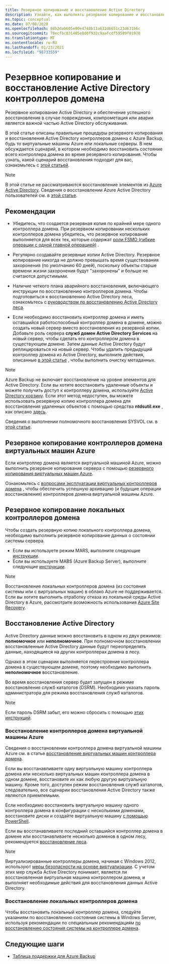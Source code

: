 ```yaml
---
title: Резервное копирование и восстановление Active Directory
description: Узнайте, как выполнять резервное копирование и восстановление Active Directory контроллеров домена.
ms.topic: conceptual
ms.date: 07/08/2020
ms.openlocfilehash: 8db2dab605e90e4748b11a632d6651c23d631b6c
ms.sourcegitcommit: 78ecfbc831405e8d0f932c9aafcdf59589f81978
ms.translationtype: MT
ms.contentlocale: ru-RU
ms.lasthandoff: 01/23/2021
ms.locfileid: "98733559"
---
```

# <a name="back-up-and-restore-active-directory-domain-controllers"></a>Резервное копирование и восстановление Active Directory контроллеров домена

Резервное копирование Active Directory и обеспечение успешного восстановления в случае повреждения, компрометация или аварии является важной частью Active Directory обслуживания.

В этой статье описаны правильные процедуры резервного копирования и восстановления Active Directory контроллеров домена с Azure Backup, будь то виртуальные машины Azure или локальные серверы. В нем обсуждается сценарий, в котором необходимо восстановить состояние всего контроллера домена во время резервного копирования. Чтобы узнать, какой сценарий восстановления подходит для вас, ознакомьтесь с [этой статьей](/windows-server/identity/ad-ds/manage/ad-forest-recovery-determine-how-to-recover).  

>[!NOTE]
> В этой статье не рассматриваются восстановление элементов из [Azure Active Directory](../active-directory/fundamentals/active-directory-whatis.md). Сведения о восстановлении Azure Active Directory пользователей см. в [этой статье](../active-directory/fundamentals/active-directory-users-restore.md).

## <a name="best-practices"></a>Рекомендации

- Убедитесь, что создается резервная копия по крайней мере одного контроллера домена. При резервном копировании нескольких контроллеров домена убедитесь, что резервное копирование выполняется для всех тех, которые содержат [роли FSMO (гибкие операции с одной главной операцией)](/windows-server/identity/ad-ds/plan/planning-operations-master-role-placement) .

- Регулярно создавайте резервные копии Active Directory. Резервное копирование никогда не должно превышать время существования захоронения (по умолчанию 60 дней), поскольку объекты старше времени жизни захоронения будут "захоронены" и больше не считаются допустимыми.

- Наличие четкого плана аварийного восстановления, включающего инструкции по восстановлению контроллеров домена. Чтобы подготовиться к восстановлению Active Directory леса, ознакомьтесь с [руководством по восстановлению Active Directory леса](/windows-server/identity/ad-ds/manage/ad-forest-recovery-guide).

- Если необходимо восстановить контроллер домена и иметь оставшийся работоспособный контроллер домена в домене, можно создать новый сервер вместо восстановления из резервной копии. Добавьте роль сервера **служб домен Active Directory Services** на новый сервер, чтобы сделать его контроллером домена в существующем домене. Затем данные Active Directory будут реплицироваться на новый сервер. Чтобы удалить предыдущий контроллер домена из Active Directory, выполните действия, описанные [в этой статье](/windows-server/identity/ad-ds/deploy/ad-ds-metadata-cleanup) , чтобы выполнить очистку метаданных.

>[!NOTE]
>Azure Backup не включает восстановление на уровне элементов для Active Directory. Если вы хотите восстановить удаленные объекты и можете получить доступ к контроллеру домена, используйте [Active Directory корзину](/windows-server/identity/ad-ds/get-started/adac/introduction-to-active-directory-administrative-center-enhancements--level-100-#ad_recycle_bin_mgmt). Если этот метод недоступен, вы можете использовать резервную копию контроллера домена для восстановления удаленных объектов с помощью средства **ntdsutil.exe** , как описано [здесь](https://support.microsoft.com/help/840001/how-to-restore-deleted-user-accounts-and-their-group-memberships-in-ac).
>
>Сведения о выполнении полномочного восстановления SYSVOL см. в [этой статье](/windows-server/identity/ad-ds/manage/ad-forest-recovery-authoritative-recovery-sysvol).

## <a name="backing-up-azure-vm-domain-controllers"></a>Резервное копирование контроллеров домена виртуальных машин Azure

Если контроллер домена является виртуальной машиной Azure, можно выполнить резервное копирование сервера с помощью [резервного копирования виртуальных машин Azure](backup-azure-vms-introduction.md).

Ознакомьтесь с [вопросами эксплуатации виртуальных контроллеров домена](/windows-server/identity/ad-ds/get-started/virtual-dc/virtualized-domain-controllers-hyper-v#operational-considerations-for-virtualized-domain-controllers) , чтобы обеспечить успешную архивацию (и будущие операции восстановления) контроллеров домена виртуальной машины Azure.

## <a name="backing-up-on-premises-domain-controllers"></a>Резервное копирование локальных контроллеров домена

Чтобы создать резервную копию локального контроллера домена, необходимо выполнить резервное копирование данных о состоянии системы сервера.

- Если вы используете режим MARS, выполните следующие [инструкции](backup-azure-system-state.md).
- Если вы используете MABS (Azure Backup Server), выполните следующие [инструкции](backup-mabs-system-state-and-bmr.md).

>[!NOTE]
> Восстановление локальных контроллеров домена (из состояния системы или с виртуальных машин) в облако Azure не поддерживается. Если вы хотите выполнить отработку отказа из локальной среды Active Directory в Azure, рассмотрите возможность использования [Azure Site Recovery](../site-recovery/site-recovery-active-directory.md).

## <a name="restoring-active-directory"></a>Восстановление Active Directory

Active Directory данные можно восстановить в одном из двух режимов: **полномочное** или **неполномочное**. При полномочном восстановлении восстановленные Active Directory данные будут переопределять данные, находящиеся на других контроллерах домена в лесу.

Однако в этом сценарии выполняется перестроение контроллера домена в существующем домене, поэтому необходимо выполнить **неполномочное** восстановление.

Во время восстановления сервер будет запущен в режиме восстановления служб каталогов (DSRM). Необходимо указать пароль администратора для режима восстановления служб каталогов.

>[!NOTE]
>Если пароль DSRM забыт, его можно сбросить с помощью [этих инструкций](/previous-versions/windows/it-pro/windows-server-2012-r2-and-2012/cc754363(v=ws.11)).

### <a name="restoring-azure-vm-domain-controllers"></a>Восстановление контроллеров домена виртуальной машины Azure

Сведения о восстановлении контроллера домена виртуальной машины Azure см. в статье [восстановление виртуальных машин контроллера домена](backup-azure-arm-restore-vms.md#restore-domain-controller-vms).

Если вы восстанавливаете одну виртуальную машину контроллера домена или несколько виртуальных машин контроллера домена в одном домене, восстановите их как любую другую виртуальную машину. Кроме того, доступен режим восстановления служб каталогов, следовательно, все сценарии восстановления Active Directory также являются приемлемыми.

Если необходимо восстановить виртуальную машину одного контроллера домена в конфигурации с несколькими доменами, восстановите диски и создайте виртуальную машину [с помощью PowerShell](backup-azure-vms-automation.md#restore-the-disks).

Если вы восстанавливаете последний оставшийся контроллер домена в домене или восстанавливаете несколько доменов в одном лесу, рекомендуется [восстановление леса](/windows-server/identity/ad-ds/manage/ad-forest-recovery-single-domain-in-multidomain-recovery).

>[!NOTE]
> Виртуализированные контроллеры домена, начиная с Windows 2012, используют [меры безопасности на основе виртуализации](/windows-server/identity/ad-ds/introduction-to-active-directory-domain-services-ad-ds-virtualization-level-100#virtualization-based-safeguards). С учетом этих мер служба Active Directory понимает, является ли восстановленная виртуальная машина контроллером домена, и выполняет необходимые действия для восстановления данных Active Directory.

### <a name="restoring-on-premises-domain-controllers"></a>Восстановление локальных контроллеров домена

Чтобы восстановить локальный контроллер домена, следуйте указаниям по восстановлению состояния системы в Windows Server, используя рекомендации по специальным рекомендациям [по восстановлению состояния системы на контроллере домена](backup-azure-restore-system-state.md#special-considerations-for-system-state-recovery-on-a-domain-controller).

## <a name="next-steps"></a>Следующие шаги

- [Таблица поддержки для Azure Backup](backup-support-matrix.md)